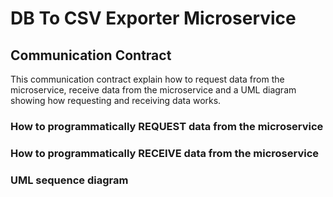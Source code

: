 # DB To CSV Exporter Microservice

## Communication Contract

This communication contract explain how to request data from the microservice, receive data from the microservice and a UML diagram showing how requesting and receiving data works.

### How to programmatically REQUEST data from the microservice
### How to programmatically RECEIVE data from the microservice
### UML sequence diagram 
